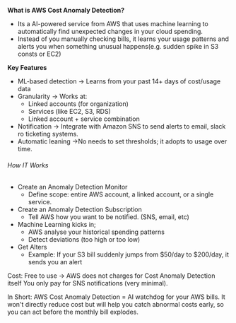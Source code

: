 **What is AWS Cost Anomaly Detection?**
- Its a AI-powered service from AWS that uses machine learning to automatically find unexpected changes in your cloud spending.
- Instead of you manually checking bills, it learns your usage patterns and alerts you when something unusual happens(e.g. sudden spike in S3 consts or EC2)

**Key Features**
- ML-based detection -> Learns from your past 14+ days of cost/usage data
- Granularity -> Works at:
	- Linked accounts (for organization)
	- Services (like EC2, S3, RDS)
	- Linked account + service combination
- Notification -> Integrate with Amazon SNS to send alerts to email, slack ro ticketing systems.
- Automatic leaning ->No needs to set thresholds; it adopts to usage over time.

###### How IT Works
- Create an Anomaly Detection Monitor
	- Define scope: entire AWS account, a linked account, or a single service.
- Create an Anomaly Detection Subscription
	- Tell AWS how you want to be notified. (SNS, email, etc)
- Machine Learning kicks in;
	- AWS analyse your historical spending patterns
	- Detect deviations (too high or too low)
- Get Alters
	- Example: If your S3 bill suddenly jumps from $50/day to $200/day, it sends you an alert

Cost:
Free to use -> AWS does not charges for Cost Anomaly Detection itself
You only pay for SNS notifications (very minimal).

In Short: AWS Cost Anomaly Detection = AI watchdog for your AWS bills.
It won't directly reduce cost but will help you catch abnormal costs early, so you can act before the monthly bill explodes.